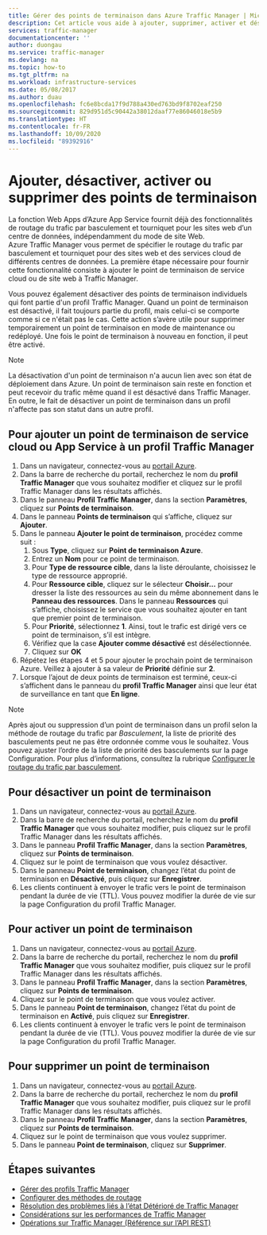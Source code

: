 ```yaml
---
title: Gérer des points de terminaison dans Azure Traffic Manager | Microsoft Docs
description: Cet article vous aide à ajouter, supprimer, activer et désactiver des points de terminaison d’Azure Traffic Manager.
services: traffic-manager
documentationcenter: ''
author: duongau
ms.service: traffic-manager
ms.devlang: na
ms.topic: how-to
ms.tgt_pltfrm: na
ms.workload: infrastructure-services
ms.date: 05/08/2017
ms.author: duau
ms.openlocfilehash: fc6e8bcda17f9d788a430ed763bd9f8702eaf250
ms.sourcegitcommit: 829d951d5c90442a38012daaf77e86046018e5b9
ms.translationtype: HT
ms.contentlocale: fr-FR
ms.lasthandoff: 10/09/2020
ms.locfileid: "89392916"
---
```

# <a name="add-disable-enable-or-delete-endpoints"></a>Ajouter, désactiver, activer ou supprimer des points de terminaison

La fonction Web Apps d’Azure App Service fournit déjà des fonctionnalités de routage du trafic par basculement et tourniquet pour les sites web d’un centre de données, indépendamment du mode de site Web. Azure Traffic Manager vous permet de spécifier le routage du trafic par basculement et tourniquet pour des sites web et des services cloud de différents centres de données. La première étape nécessaire pour fournir cette fonctionnalité consiste à ajouter le point de terminaison de service cloud ou de site web à Traffic Manager.

Vous pouvez également désactiver des points de terminaison individuels qui font partie d'un profil Traffic Manager. Quand un point de terminaison est désactivé, il fait toujours partie du profil, mais celui-ci se comporte comme si ce n'était pas le cas. Cette action s’avère utile pour supprimer temporairement un point de terminaison en mode de maintenance ou redéployé. Une fois le point de terminaison à nouveau en fonction, il peut être activé.

> [!NOTE]
> La désactivation d'un point de terminaison n'a aucun lien avec son état de déploiement dans Azure. Un point de terminaison sain reste en fonction et peut recevoir du trafic même quand il est désactivé dans Traffic Manager. En outre, le fait de désactiver un point de terminaison dans un profil n'affecte pas son statut dans un autre profil.

## <a name="to-add-a-cloud-service-or-an-app-service-endpoint-to-a-traffic-manager-profile"></a>Pour ajouter un point de terminaison de service cloud ou App Service à un profil Traffic Manager

1. Dans un navigateur, connectez-vous au [portail Azure](https://portal.azure.com).
2. Dans la barre de recherche du portail, recherchez le nom du **profil Traffic Manager** que vous souhaitez modifier et cliquez sur le profil Traffic Manager dans les résultats affichés.
3. Dans le panneau **Profil Traffic Manager**, dans la section **Paramètres**, cliquez sur **Points de terminaison**.
4. Dans le panneau **Points de terminaison** qui s’affiche, cliquez sur **Ajouter**.
5. Dans le panneau **Ajouter le point de terminaison**, procédez comme suit :
    1. Sous **Type**, cliquez sur **Point de terminaison Azure**.
    2. Entrez un **Nom** pour ce point de terminaison.
    3. Pour **Type de ressource cible**, dans la liste déroulante, choisissez le type de ressource approprié.
    4. Pour **Ressource cible**, cliquez sur le sélecteur **Choisir...** pour dresser la liste des ressources au sein du même abonnement dans le **Panneau des ressources**. Dans le panneau **Ressources** qui s’affiche, choisissez le service que vous souhaitez ajouter en tant que premier point de terminaison.
    5. Pour **Priorité**, sélectionnez **1**. Ainsi, tout le trafic est dirigé vers ce point de terminaison, s’il est intègre.
    6. Vérifiez que la case **Ajouter comme désactivé** est désélectionnée.
    7. Cliquez sur **OK**
6.  Répétez les étapes 4 et 5 pour ajouter le prochain point de terminaison Azure. Veillez à ajouter à sa valeur de **Priorité** définie sur **2**.
7.  Lorsque l’ajout de deux points de terminaison est terminé, ceux-ci s’affichent dans le panneau du **profil Traffic Manager** ainsi que leur état de surveillance en tant que **En ligne**.

> [!NOTE]
> Après ajout ou suppression d’un point de terminaison dans un profil selon la méthode de routage du trafic par *Basculement*, la liste de priorité des basculements peut ne pas être ordonnée comme vous le souhaitez. Vous pouvez ajuster l’ordre de la liste de priorité des basculements sur la page Configuration. Pour plus d’informations, consultez la rubrique [Configurer le routage du trafic par basculement](traffic-manager-configure-failover-routing-method.md).

## <a name="to-disable-an-endpoint"></a>Pour désactiver un point de terminaison

1. Dans un navigateur, connectez-vous au [portail Azure](https://portal.azure.com).
2. Dans la barre de recherche du portail, recherchez le nom du **profil Traffic Manager** que vous souhaitez modifier, puis cliquez sur le profil Traffic Manager dans les résultats affichés.
3. Dans le panneau **Profil Traffic Manager**, dans la section **Paramètres**, cliquez sur **Points de terminaison**. 
4. Cliquez sur le point de terminaison que vous voulez désactiver.
5. Dans le panneau **Point de terminaison**, changez l’état du point de terminaison en **Désactivé**, puis cliquez sur **Enregistrer**.
6. Les clients continuent à envoyer le trafic vers le point de terminaison pendant la durée de vie (TTL). Vous pouvez modifier la durée de vie sur la page Configuration du profil Traffic Manager.

## <a name="to-enable-an-endpoint"></a>Pour activer un point de terminaison

1. Dans un navigateur, connectez-vous au [portail Azure](https://portal.azure.com).
2. Dans la barre de recherche du portail, recherchez le nom du **profil Traffic Manager** que vous souhaitez modifier, puis cliquez sur le profil Traffic Manager dans les résultats affichés.
3. Dans le panneau **Profil Traffic Manager**, dans la section **Paramètres**, cliquez sur **Points de terminaison**. 
4. Cliquez sur le point de terminaison que vous voulez activer.
5. Dans le panneau **Point de terminaison**, changez l’état du point de terminaison en **Activé**, puis cliquez sur **Enregistrer**.
6. Les clients continuent à envoyer le trafic vers le point de terminaison pendant la durée de vie (TTL). Vous pouvez modifier la durée de vie sur la page Configuration du profil Traffic Manager.

## <a name="to-delete-an-endpoint"></a>Pour supprimer un point de terminaison

1. Dans un navigateur, connectez-vous au [portail Azure](https://portal.azure.com).
2. Dans la barre de recherche du portail, recherchez le nom du **profil Traffic Manager** que vous souhaitez modifier, puis cliquez sur le profil Traffic Manager dans les résultats affichés.
3. Dans le panneau **Profil Traffic Manager**, dans la section **Paramètres**, cliquez sur **Points de terminaison**. 
4. Cliquez sur le point de terminaison que vous voulez supprimer.
5. Dans le panneau **Point de terminaison**, cliquez sur **Supprimer**.


## <a name="next-steps"></a>Étapes suivantes

* [Gérer des profils Traffic Manager](traffic-manager-manage-profiles.md)
* [Configurer des méthodes de routage](traffic-manager-configure-routing-method.md)
* [Résolution des problèmes liés à l’état Détérioré de Traffic Manager](traffic-manager-troubleshooting-degraded.md)
* [Considérations sur les performances de Traffic Manager](traffic-manager-performance-considerations.md)
* [Opérations sur Traffic Manager (Référence sur l’API REST)](https://go.microsoft.com/fwlink/p/?LinkID=313584)

